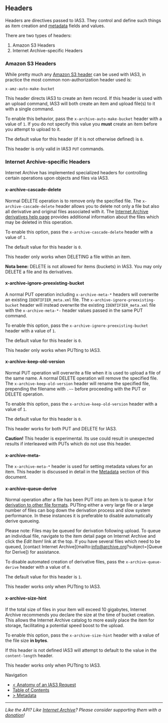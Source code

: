 ## Headers

Headers are directives passed to IAS3. They control and define such things as item creation and [metadata](./metadata.md) fields and values.

There are two types of headers:

1. Amazon S3 Headers
1. Internet Archive-specific Headers

### Amazon S3 Headers

While pretty much any [Amazon S3 header](http://docs.aws.amazon.com/AmazonS3/latest/API/RESTCommonRequestHeaders.html) can be used with IAS3, in practice the most common non-authorization header used is:

    x-amz-auto-make-bucket

This header directs IAS3 to create an item record. If this header is used with an upload command, IAS3 will both create an item and upload file(s) to it with a single command.

To enable this behavior, pass the `x-archive-auto-make-bucket` header with a value of `1`. If you do not specify this value you **must** create an item before you attempt to upload to it. 

The default value for this header (if it is not otherwise defined) is `0`. 

This header is only valid in IAS3 `PUT` commands.

### Internet Archive-specific Headers

Internet Archive has implemented specialized headers for controlling certain operations upon objects and files via IAS3.

#### x-archive-cascade-delete

Normal DELETE operation is to remove only the specified file. The `x-archive-cascade-delete` header allows you to delete not only a file but also all derivative and original files associated with it. The [Internet Archive derivatives help page](http://www.archive.org/help/derivatives.php) provides additional information about the files which may be deleted in this operation.

To enable this option, pass the `x-archive-cascade-delete` header with a value of `1`. 

The default value for this header is `0`.

This header only works when DELETING a file within an item. 

**Nota bene:** DELETE is not allowed for items (buckets) in IAS3. You may only DELETE a file and its derivatives.

#### x-archive-ignore-preexisting-bucket

A normal PUT operation including `x-archive-meta-*` headers will overwrite an existing `IDENTIFIER_meta.xml` file. The `x-archive-ignore-preexisting-bucket` header will instead overwrite the existing `IDENTIFIER_meta.xml` file with the `x-archive-meta-*-` header values passed in the same PUT command.

To enable this option, pass the `x-archive-ignore-preexisting-bucket` header with a value of `1`. 

The default value for this header is `0`.

This header only works when PUTting to IAS3.

#### x-archive-keep-old-version

Normal PUT operation will overwrite a file when it is used to upload a file of the same name. A normal DELETE operation will remove the specified file. The `x-archive-keep-old-version` header will rename the specified file, prepending the filename with `.~~` before proceeding with the PUT or DELETE operation.

To enable this option, pass the `x-archive-keep-old-version` header with a value of `1`. 

The default value for this header is `0`.

This header works for both PUT and DELETE for IAS3.

**Caution!** This header is experimental. Its use could result in unexpected results if interleaved with PUTs which do not use this header.

#### x-archive-meta-

The `x-archive-meta-*` header is used for setting metadata values for an item. This header is discussed in detail in the [Metadata](./metadata.md) section of this document.

#### x-archive-queue-derive

Normal operation after a file has been PUT into an item is to queue it for [derivation to other file formats](http://www.archive.org/help/derivatives.php). PUTting either a very large file or a large number of files can bog down the derivation process and slow system performance. In these instances it is preferable to disable automatically derive queueing.

Please note: Files may be queued for derivation following upload. To queue an individual file, navigate to the item detail page on Internet Archive and click the _Edit Item!_ link at the top. If you have several files which need to be queued, [contact Internet Archive](mailto:info@archive.org?subject=[Queue for Derive]) for assistance.

To disable automated creation of derivative files, pass the `x-archive-queue-derive` header with a value of `0`. 

The default value for this header is `1`.

This header works only when PUTting to IAS3.

#### x-archive-size-hint

If the total size of files in your item will exceed 10 gigabytes, Internet Archive recommends you declare the size at the time of bucket creation. This allows the Internet Archive catalog to more easily place the item for storage, facilitating a potential speed boost to the upload.

To enable this option, pass the `x-archive-size-hint` header with a value of the file size **in bytes**.

If this header is not defined IAS3 will attempt to default to the value in the `content-length` header.

This header works only when PUTting to IAS3.

Navigation

* [< Anatomy of an IAS3 Request](https://github.com/vmbrasseur/IAS3API/blob/master/requestanatomy.md)
* [Table of Contents](https://github.com/vmbrasseur/IAS3API)
* [> Metadata](https://github.com/vmbrasseur/IAS3API/blob/master/metadata.md)

-----

_Like the API? Like [Internet Archive](http://archive.org)? Please consider supporting them with a [donation](http://archive.org/donate/)!_

